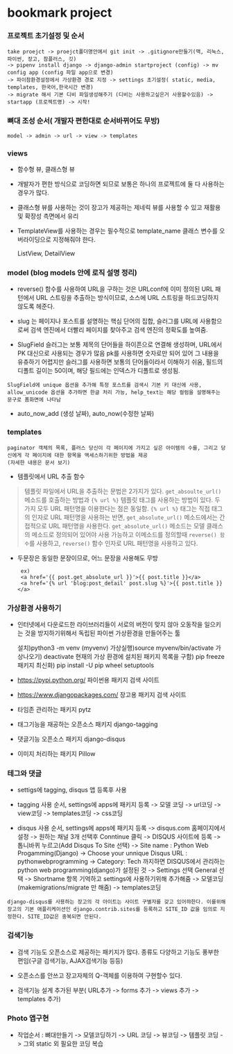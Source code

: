 # bookmark project

### 프로젝트 초기설정 및 순서

    take proejct -> proejct폴더명안에서 git init -> .gitignore만들기(맥, 리눅스, 파이썬, 장고, 참플러스, 깃)
    -> pipenv install django -> django-admin startproject (config) -> mv config app (config 파일 app으로 변경)
    -> 파이참환경설정에서 가상환경 경로 지정 -> settings 초기설정( static, media, templates, 한국어,한국시간 변경)
    -> migrate 해서 기본 디비 파일생성해주기 (디비는 사용하고싶은거 사용할수있음) -> startapp (프로젝트명) -> 시작!
    
### 뼈대 조성 순서( 개발자 편한대로 순서바뀌어도 무방)

    model -> admin -> url -> view -> templates 
    
 
### views
+ 함수형 뷰, 클래스형 뷰
+ 개발자가 편한 방식으로 코딩하면 되므로 보통은 하나의 프로젝트에 둘 다 사용하는 경우가 많다.
+ 클래스형 뷰를 사용하는 것이 장고가 제공하는 제네릭 뷰를 사용할 수 있고 재활용 및 확장성 측면에서 유리  
+ TemplateView를 사용하는 경우는 필수적으로 template_name 클래스 변수를 오버라이딩으로 지정해줘야 한다.
    
    ListView, DetailView
    
### model (blog models 안에 로직 설명 정리)
+ reverse() 함수를 사용하여 URL을 구하는 것은 URLconf에 이미 정의된 URL 패턴에서 URL 스트링을 추출하는 방식이므로, 
소스에 URL 스트링을 하드코딩하지 않도록 헤준다.

+ slug 는 페이지나 포스트를 설명하는 핵심 단어의 집합, 슬러그를 URL에 사용함으로써 검색 엔진에서 더빨리 페이지를 찾아주고 검색 엔진의 정확도를 높여줌.

+ SlugField 슬러그는 보통 제목의 단어들을 하이픈으로 연결해 생성하며, URL에서 PK 대신으로 사용되는 경우가 많음
pk를 사용하면 숫자로만 되어 있어 그 내용을 유츄하기 어렵지만 슬러그를 사용하면 보통의 단어들이라서 이해하기 쉬움, 필드의 디폴트 길이는 50이며, 해당 필드에는 인덱스가 디폴트로 생성됨.

`SlugField에 unique 옵션을 추가해 특정 포스트를 검색시 기본 키 대신에 사용, allow_unicode 옵션을 추가하면 한글 처리 가능, help_text는 해당 컬럼을 설명해주는 문구로 폼화면에 나타남`

+ auto_now_add (생성 날짜), auto_now(수정한 날짜)

### templates 

    paginator 객체의 목록, 플러스 당신이 각 페이지에 가지고 싶은 아이템의 수를, 그리고 당신에게 각 페이지에 대한 항목을 액세스하기위한 방법을 제공
    (자세한 내용은 문서 보기)

+ 템플릿에서 URL 추출 함수
> 템플릿 파일에서 URL을 추출하는 문법은 2가지가 있다. `get_absoulte_url()` 메소드를 호출하는 방법과 `{% url %}` 템플릿 태그를 사용하는 방법이 있다.
두가지 모두 URL 패턴명을 이용한다는 점은 동일함. `{% url %}` 태그는 직접 태그의 인자로 URL 패턴명을 사용하는 반면, `get_absolute_url()` 메소드에서는 간접적으로 URL 패턴명을 사용한다.
`get_absolute_url()` 메소드는 모델 클래스의 메소드로 정의되어 있어야 사용 가능하고 이메소드를 정의할때 `reverse() 함수`를 사용하고, `reverse()` 함수 인자로 URL 패턴명을 사용하고 있다.
+ 두문장은 동일한 문장이므로, 어느 문장을 사용해도 무방

       ex)
       <a href='{{ post.get_absolute_url }}'>{{ post.title }}</a>
       <a href='{% url 'blog:post_detail' post.slug %}'>{{ post.title }}</a> 

### 가상환경 사용하기
+ 인터넷에서 다운로드한 라이브러리들이 서로의 버전이 맞지 않아 오동작을 일으키는 것을 방지하기위해서 독립된 파이썬 가상환경을 만들어주는 툴


    설치)python3 -m venv (myvenv)
    가상실행)source myvenv/bin/activate
    가상나오기) deactivate
    현재의 가상 환경에 설치된 패키지 목록을 구함) pip freeze 
    패키지 최신화) pip install -U pip wheel setuptools
    
    
+ https://pypi.python.org/  파이썬용 패키지 검색 사이트
+ https://www.djangopackages.com/   장고용 패키지 검색 사이트
+ 타임존 관리하는 패키지 pytz   
+ 태그기능을 재공하는 오픈소스 패키지 django-tagging 
+ 댓글기능 오픈소스 패키지 django-disqus
+ 이미지 처리하는 패키지 Pillow


### 테그와 댓글

+ settigs에 tagging, disqus 앱 등록후 사용

+ tagging 사용 순서, settings에 apps에 패키지 등록 -> 모델 코딩 -> url코딩 -> view코딩
    -> templates코딩 -> css코딩 

+ disqus 사용 순서, settings에 apps에 패키지 등록 -> disqus.com 홈페이지에서 설정 -> 
    원하는 채널 3개 선택후 Conntinue 클릭 -> DISQUS 사이트에 등록 -> 톱니바퀴 누르고(Add Disqus To Site 선택)
    -> Site name : Python Web Progamming(Django) -> Choose your unnique Disqus URL : pythonwebprogramming
    -> Category: Tech 까지하면 DISQUS에서 관리하는 python web programming(django)가 설정된 것
    -> Settings 선택 General 선택 -> Shortname 항목 기억하고 settings에 사용하기위해 추가해줌
    -> 모델코딩(makemigrations/migrate 만 해줌) -> templates코딩 
    
`django-disqus를 사용하는 장고의 각 아이트는 사이트 구별자를 갖고 있어햐한다. 이를위해 장고의 기본 애플리케이션인 django.contrib.sites를 등록하고
 SITE_ID 값을 임의로 지정한다. SITE_ID값은 중복되면 안된다.`
 
 
 ### 검색기능
 
+ 검색 기능도 오픈소스로 제공하는 패키지가 많다. 종류도 다양하고 기능도 풍부한 편임(구글 검색기능, AJAX검색기능 등등)

+ 오픈소스를 안쓰고 장고자체의 Q-객체를 이용하여 구현할수 있다.

+ 검색기능 설계 추가된 부분( URL추가 -> forms 추가 -> views 추가 -> templates 추가) 


### Photo 앱구현

+ 작업순서 : 뼈대만들기 -> 모델코딩하기 -> URL 코딩 -> 뷰코딩 -> 템플릿 코딩 -> 그외 static 외 필요한 코딩
 복습       